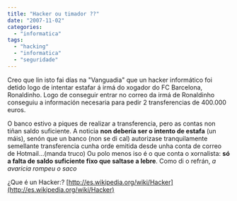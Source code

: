 ```yaml
---
title: "Hacker ou timador ??"
date: "2007-11-02"
categories: 
  - "informatica"
tags: 
  - "hacking"
  - "informatica"
  - "seguridade"
---
```


Creo que lin isto fai días na "Vanguadia" que un hacker informático foi detido logo de intentar estafar á irmá do xogador do FC Barcelona, Ronaldinho. Logo de conseguir entrar no correo da irmá de Ronaldinho conseguiu a información necesaria para pedir 2 transferencias de 400.000 euros.

O banco estivo a piques de realizar a transferencia, pero as contas non tiñan saldo suficiente. A noticia **non debería ser o intento de estafa** (un máis), senón que un banco (non se di cal) autorizase tranquilamente semellante transferencia cunha orde emitida desde unha conta de correo de Hotmail...(manda truco) Ou polo menos iso é o que conta o xornalista: **só a falta de saldo suficiente fixo que saltase a lebre**. Como di o refrán, _a avaricia rompeu o saco_

¿Que é un Hacker:? [http://es.wikipedia.org/wiki/Hacker](http://es.wikipedia.org/wiki/Hacker)
